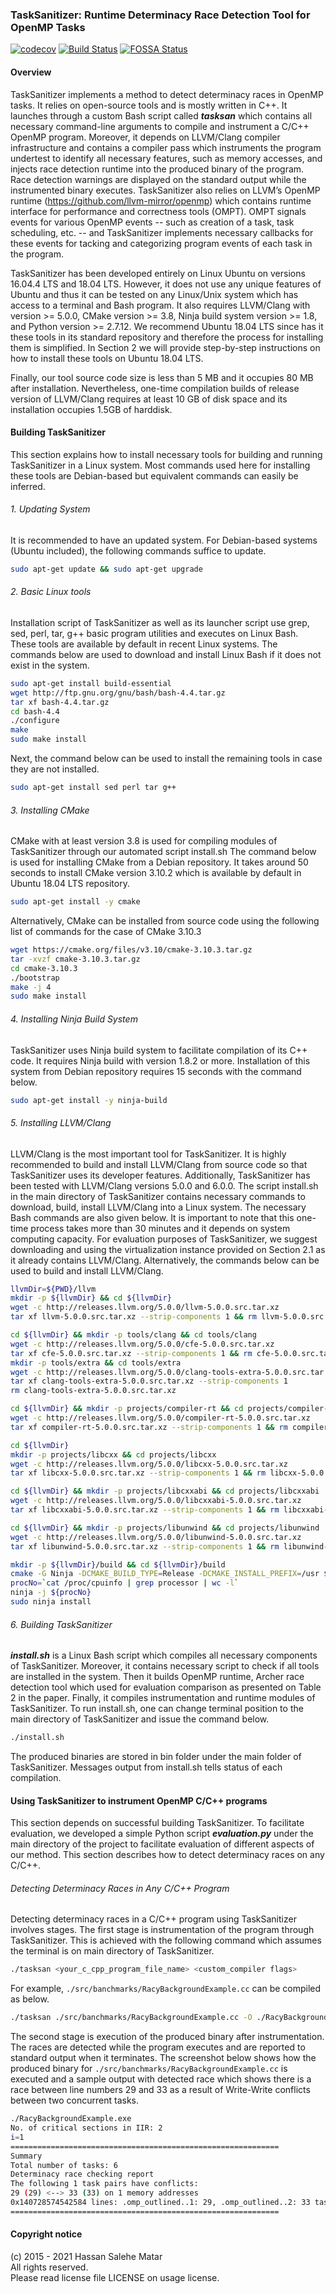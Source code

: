 ### TaskSanitizer: Runtime Determinacy Race Detection Tool for OpenMP Tasks
[![codecov](https://codecov.io/gh/hassansalehe/TaskSanitizer/branch/master/graph/badge.svg?token=5YCIUJZ6U9)](https://codecov.io/gh/hassansalehe/TaskSanitizer)
[![Build Status](https://github.com/hassansalehe/TaskSanitizer/actions/workflows/C_Integration.yml/badge.svg)](https://github.com/hassansalehe/TaskSanitizer/actions/workflows/C_Integration.yml)
[![FOSSA Status](https://app.fossa.com/api/projects/git%2Bgithub.com%2Fhassansalehe%2FTaskSanitizer.svg?type=shield)](https://app.fossa.com/projects/git%2Bgithub.com%2Fhassansalehe%2FTaskSanitizer?ref=badge_shield)

#### Overview
TaskSanitizer implements a method to detect determinacy races in OpenMP tasks.
It relies on open-source tools and is mostly written in C++. It launches
through a custom Bash script called *__tasksan__* which contains all necessary
command-line arguments to compile and instrument a C/C++ OpenMP program.
Moreover, it depends on LLVM/Clang compiler infrastructure and contains a
compiler pass which instruments the program undertest to identify all necessary
features, such as memory accesses, and injects race detection runtime into the
produced binary of the program. Race detection warnings are displayed on the
standard output while the instrumented binary executes. TaskSanitizer also
relies on LLVM’s OpenMP runtime (https://github.com/llvm-mirror/openmp) which
contains runtime interface for performance and correctness tools (OMPT). OMPT
signals events for various OpenMP events -- such as creation of a task, task
scheduling, etc. -- and TaskSanitizer implements necessary callbacks for these
events for tacking and categorizing program events of each task in the program.

TaskSanitizer has been developed entirely on Linux Ubuntu on versions 16.04.4
LTS and 18.04 LTS. However, it does not use any unique features of Ubuntu and
thus it can be tested on any Linux/Unix system which has access to a terminal
and Bash program. It also requires LLVM/Clang with version >= 5.0.0, CMake
version >= 3.8, Ninja build system version >= 1.8, and Python version >= 2.7.12.
We recommend Ubuntu 18.04 LTS since has it these tools in its standard repository
and therefore the process for installing them is simplified. In Section 2 we
will provide step-by-step instructions on how to install these tools on Ubuntu
18.04 LTS.

Finally, our tool source code size is less than 5 MB and it occupies
80 MB after installation. Nevertheless, one-time compilation builds of release
version of LLVM/Clang requires at least 10 GB of disk space and its installation
occupies 1.5GB of harddisk.

#### Building TaskSanitizer

This section explains how to install necessary tools for building and running
TaskSanitizer in a Linux system. Most commands used here for installing these
tools are Debian-based but equivalent commands can easily be inferred.

###### 1. Updating System
It is recommended to have an updated system. For Debian-based systems (Ubuntu
included), the following commands suffice to update.

```bash
sudo apt-get update && sudo apt-get upgrade
```

###### 2. Basic Linux tools
Installation script of TaskSanitizer as well as its launcher script use grep,
sed, perl, tar, g++ basic program utilities and executes on Linux Bash. These
tools are available by default in recent Linux systems. The commands below are
used to download and install Linux Bash if it does not exist in the system.

```bash
sudo apt-get install build-essential
wget http://ftp.gnu.org/gnu/bash/bash-4.4.tar.gz
tar xf bash-4.4.tar.gz
cd bash-4.4
./configure
make
sudo make install
```

Next, the command below can be used to install the remaining tools in case they
are not installed.

```bash
sudo apt-get install sed perl tar g++
```
###### 3. Installing CMake
CMake with at least version 3.8 is used for compiling modules of TaskSanitizer
through our automated script install.sh The command below is used for installing
CMake from a Debian repository. It takes around 50 seconds to install CMake
version 3.10.2 which is available by default in Ubuntu 18.04 LTS repository.

```bash
sudo apt-get install -y cmake
```

Alternatively, CMake can be installed from source code using the following list
of commands for the case of CMake 3.10.3

```bash
wget https://cmake.org/files/v3.10/cmake-3.10.3.tar.gz
tar -xvzf cmake-3.10.3.tar.gz
cd cmake-3.10.3
./bootstrap
make -j 4
sudo make install
```

###### 4. Installing Ninja Build System
TaskSanitizer uses Ninja build system to facilitate compilation of its C++ code.
It requires Ninja build with version 1.8.2 or more. Installation of this system
from Debian repository requires 15 seconds with the command below.

```bash
sudo apt-get install -y ninja-build
```

###### 5. Installing LLVM/Clang
LLVM/Clang is the most important tool for TaskSanitizer. It is highly recommended
to build and install LLVM/Clang from source code so that TaskSanitizer uses its
developer features. Additionally, TaskSanitizer has been tested with LLVM/Clang
versions 5.0.0 and 6.0.0. The script install.sh in the main directory of
TaskSanitizer contains necessary commands to download, build, install LLVM/Clang
into a Linux system. The necessary Bash commands are also given below. It is
important to note that this one-time process takes more than 30 minutes and it
depends on system computing capacity. For evaluation purposes of TaskSanitizer,
we suggest downloading and using the virtualization instance provided on Section
2.1 as it already contains LLVM/Clang. Alternatively, the commands below can be
used to build and install LLVM/Clang.

```bash
llvmDir=${PWD}/llvm
mkdir -p ${llvmDir} && cd ${llvmDir}
wget -c http://releases.llvm.org/5.0.0/llvm-5.0.0.src.tar.xz
tar xf llvm-5.0.0.src.tar.xz --strip-components 1 && rm llvm-5.0.0.src.tar.xz

cd ${llvmDir} && mkdir -p tools/clang && cd tools/clang
wget -c http://releases.llvm.org/5.0.0/cfe-5.0.0.src.tar.xz
tar xf cfe-5.0.0.src.tar.xz --strip-components 1 && rm cfe-5.0.0.src.tar.xz
mkdir -p tools/extra && cd tools/extra
wget -c http://releases.llvm.org/5.0.0/clang-tools-extra-5.0.0.src.tar.xz
tar xf clang-tools-extra-5.0.0.src.tar.xz --strip-components 1
rm clang-tools-extra-5.0.0.src.tar.xz

cd ${llvmDir} && mkdir -p projects/compiler-rt && cd projects/compiler-rt
wget -c http://releases.llvm.org/5.0.0/compiler-rt-5.0.0.src.tar.xz
tar xf compiler-rt-5.0.0.src.tar.xz --strip-components 1 && rm compiler-rt-5.0.0.src.tar.xz

cd ${llvmDir}
mkdir -p projects/libcxx && cd projects/libcxx
wget -c http://releases.llvm.org/5.0.0/libcxx-5.0.0.src.tar.xz
tar xf libcxx-5.0.0.src.tar.xz --strip-components 1 && rm libcxx-5.0.0.src.tar.xz

cd ${llvmDir} && mkdir -p projects/libcxxabi && cd projects/libcxxabi
wget -c http://releases.llvm.org/5.0.0/libcxxabi-5.0.0.src.tar.xz
tar xf libcxxabi-5.0.0.src.tar.xz --strip-components 1 && rm libcxxabi-5.0.0.src.tar.xz

cd ${llvmDir} && mkdir -p projects/libunwind && cd projects/libunwind
wget -c http://releases.llvm.org/5.0.0/libunwind-5.0.0.src.tar.xz
tar xf libunwind-5.0.0.src.tar.xz --strip-components 1 && rm libunwind-5.0.0.src.tar.xz

mkdir -p ${llvmDir}/build && cd ${llvmDir}/build
cmake -G Ninja -DCMAKE_BUILD_TYPE=Release -DCMAKE_INSTALL_PREFIX=/usr ${llvmDir}
procNo=`cat /proc/cpuinfo | grep processor | wc -l`
ninja -j ${procNo}
sudo ninja install
```

###### 6. Building TaskSanitizer
*__install.sh__* is a Linux Bash script which compiles all necessary components
of TaskSanitizer. Moreover, it contains necessary script to check if all tools
are installed in the system. Then it builds OpenMP runtime, Archer race detection
tool which used for evaluation comparison as presented on Table 2 in the paper.
Finally, it compiles instrumentation and runtime modules of TaskSanitizer.
To run install.sh, one can change terminal position to the main directory of
TaskSanitizer and issue the command below.

```bash
./install.sh
```
The produced binaries are stored in bin folder under the main folder of
TaskSanitizer. Messages output from install.sh tells status of each compilation.

#### Using TaskSanitizer to instrument OpenMP C/C++ programs
This section depends on successful building TaskSanitizer. To facilitate
evaluation, we developed a simple Python script *__evaluation.py__* under the
main directory of the project to facilitate evaluation of different aspects of
our method. This section describes how to detect determinacy races on any C/C++.

###### Detecting Determinacy Races in Any C/C++ Program
Detecting determinacy races in a C/C++ program using TaskSanitizer involves stages.
The first stage is instrumentation of the program through TaskSanitizer. This is
achieved with the following command which assumes the terminal is on main
directory of TaskSanitizer.

```bash
./tasksan <your_c_cpp_program_file_name> <custom_compiler flags>
```

For example, `./src/banchmarks/RacyBackgroundExample.cc` can be compiled as below.

```bash
./tasksan ./src/banchmarks/RacyBackgroundExample.cc -O ./RacyBackgroundExample.exe
```

The second stage is execution of the produced binary after instrumentation.
The races are detected while the program executes and are reported to standard
output when it terminates. The screenshot below shows how the produced binary
for `./src/banchmarks/RacyBackgroundExample.cc` is executed and a sample output with
detected race which shows there is a race between line numbers 29 and 33 as a
result of Write-Write conflicts between two concurrent tasks.

```bash
./RacyBackgroundExample.exe
No. of critical sections in IIR: 2
i=1
============================================================
Summary
Total number of tasks: 6
Determinacy race checking report
The following 1 task pairs have conflicts:
29 (29) <--> 33 (33) on 1 memory addresses
0x140728574542584 lines: .omp_outlined..1: 29, .omp_outlined..2: 33 task ids: (1[W] 3[W])
============================================================
```

#### Copyright notice
(c) 2015 - 2021 Hassan Salehe Matar  
All rights reserved.   
Please read license file LICENSE on usage license.
